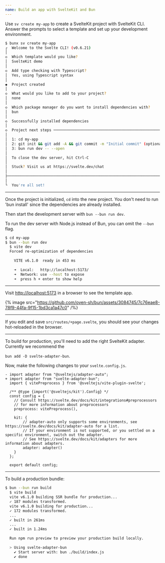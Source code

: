 ```yaml
---
name: Build an app with SvelteKit and Bun
---
```


Use `sv create my-app` to create a SvelteKit project with SvelteKit CLI. Answer the prompts to select a template and set up your development environment.

```sh
$ bunx sv create my-app
┌  Welcome to the Svelte CLI! (v0.6.21)
│
◇  Which template would you like?
│  SvelteKit demo
│
◇  Add type checking with Typescript?
│  Yes, using Typescript syntax
│
◆  Project created
│
◇  What would you like to add to your project?
│  none
│
◇  Which package manager do you want to install dependencies with?
│  bun
│
◇  Successfully installed dependencies
│
◇  Project next steps ─────────────────────────────────────────────────────╮
│                                                                          │
│  1: cd my-app                                                            │
│  2: git init && git add -A && git commit -m "Initial commit" (optional)  │
│  3: bun run dev -- --open                                                │
│                                                                          │
│  To close the dev server, hit Ctrl-C                                     │
│                                                                          │
│  Stuck? Visit us at https://svelte.dev/chat                              │
│                                                                          │
├──────────────────────────────────────────────────────────────────────────╯
│
└  You're all set!
```

---

Once the project is initialized, `cd` into the new project. You don't need to run 'bun install' since the dependencies are already installed.

Then start the development server with `bun --bun run dev`.

To run the dev server with Node.js instead of Bun, you can omit the `--bun` flag.

```sh
$ cd my-app
$ bun --bun run dev
  $ vite dev
  Forced re-optimization of dependencies
  
    VITE v6.1.0  ready in 453 ms
  
    ➜  Local:   http://localhost:5173/
    ➜  Network: use --host to expose
    ➜  press h + enter to show help
```

---

Visit [http://localhost:5173](http://localhost:5173/) in a browser to see the template app.

{% image src="https://github.com/oven-sh/bun/assets/3084745/7c76eae8-78f9-44fa-9f15-1bd3ca1a47c0" /%}

---

If you edit and save `src/routes/+page.svelte`, you should see your changes hot-reloaded in the browser.

---

To build for production, you'll need to add the right SvelteKit adapter. Currently we recommend the

`bun add -D svelte-adapter-bun`.

Now, make the following changes to your `svelte.config.js`.

```ts-diff
- import adapter from "@sveltejs/adapter-auto";
+ import adapter from "svelte-adapter-bun";
  import { vitePreprocess } from '@sveltejs/vite-plugin-svelte';

  /** @type {import('@sveltejs/kit').Config} */
  const config = {
  	// Consult https://svelte.dev/docs/kit/integrations#preprocessors
  	// for more information about preprocessors
  	preprocess: vitePreprocess(),
  
  	kit: {
  		// adapter-auto only supports some environments, see https://svelte.dev/docs/kit/adapter-auto for a list.
  		// If your environment is not supported, or you settled on a specific environment, switch out the adapter.
  		// See https://svelte.dev/docs/kit/adapters for more information about adapters.
  		adapter: adapter()
  	}
  };
  
  export default config;
```

---

To build a production bundle:

```sh
$ bun --bun run build
  $ vite build
  vite v6.1.0 building SSR bundle for production...
  ✓ 187 modules transformed.
  vite v6.1.0 building for production...
  ✓ 172 modules transformed.
  ...
  ✓ built in 261ms
  ...
  ✓ built in 1.24ms
  
  Run npm run preview to preview your production build locally.
  
  > Using svelte-adapter-bun
    ✔ Start server with: bun ./build/index.js
    ✔ done
```
